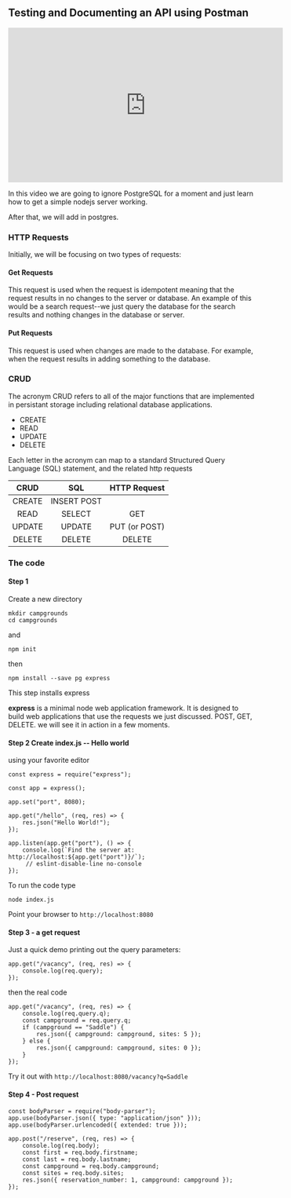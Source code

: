 ## Testing and Documenting an API using Postman

<iframe width="560" height="315" src="https://www.youtube.com/embed/iXi5G1P6Gns" frameborder="0" allowfullscreen></iframe>

In this video we are going to ignore PostgreSQL for a moment and just learn how to get a simple nodejs server working. 

After that, we will add in postgres.


### HTTP Requests
Initially, we will be focusing on two types of requests:

#### Get Requests
This request is used when the request is idempotent meaning that the request results in no changes to the server or database. An example of this would be a search request--we just query the database for the search results and nothing changes in the database or server.

#### Put Requests
This request is used when changes are made to the database. For example, when the request results in adding something to the database.  

### CRUD
The acronym CRUD refers to all of the major functions that are implemented in persistant storage including relational database applications. 

* CREATE
* READ
* UPDATE
* DELETE 

Each letter in the acronym can map to a standard Structured Query Language (SQL) statement, and the related http requests

CRUD | SQL | HTTP Request
:---: | :---: | :---: 
CREATE |INSERT  POST
READ | SELECT | GET
 UPDATE | UPDATE | PUT (or POST)
DELETE  | DELETE | DELETE




### The code


#### Step 1
Create a new directory

	mkdir campgrounds
	cd campgrounds

and 

	npm init

then 

	npm install --save pg express 


This step installs express

**express** is a minimal node web application framework. It is designed to build web applications that use the requests we just discussed. POST, GET, DELETE. we will see it in action in a few moments.



#### Step 2 Create index.js  -- Hello world
using your favorite editor


	const express = require("express");

	const app = express();

	app.set("port", 8080);

	app.get("/hello", (req, res) => {
		res.json("Hello World!");
	});

	app.listen(app.get("port"), () => {
		console.log(`Find the server at: http://localhost:${app.get("port")}/`);
		 // eslint-disable-line no-console
	});


To run the code type

	node index.js

Point your browser to `http://localhost:8080`

#### Step 3 - a get request

Just a quick demo printing out the query parameters: 

	app.get("/vacancy", (req, res) => {
		console.log(req.query);
	});
	
then the real code

	app.get("/vacancy", (req, res) => {
		console.log(req.query.q);
		const campground = req.query.q;
		if (campground == "Saddle") {
			res.json({ campground: campground, sites: 5 });
		} else {
			res.json({ campground: campground, sites: 0 });
		}
	});

Try it out with `http://localhost:8080/vacancy?q=Saddle`


#### Step 4 - Post request

	const bodyParser = require("body-parser");
	app.use(bodyParser.json({ type: "application/json" }));
	app.use(bodyParser.urlencoded({ extended: true }));

	app.post("/reserve", (req, res) => {
		console.log(req.body);
		const first = req.body.firstname;
		const last = req.body.lastname;
		const campground = req.body.campground;
		const sites = req.body.sites;
		res.json({ reservation_number: 1, campground: campground });
	});